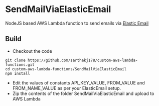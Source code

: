 # SendMailViaElasticEmail

NodeJS based AWS Lambda function to send emails via [Elastic Email](https://elasticemail.com/)

## Build
* Checkout the code
```
git clone https://github.com/sarthakj178/custom-aws-lambda-functions.git
cd custom-aws-lambda-functions/SendMailViaElasticEmail
npm install
```
* Edit the values of constants API_KEY_VALUE, FROM_VALUE and FROM_NAME_VALUE as per your ElasticEmail setup.
* Zip the contents of the folder SendMailViaElasticEmail and upload to AWS Lambda

